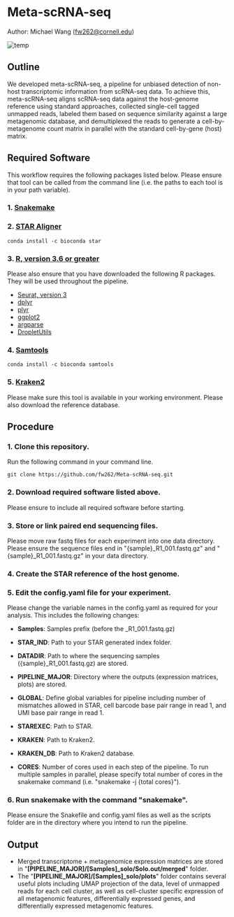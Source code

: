 # Meta-scRNA-seq
Author: Michael Wang (fw262@cornell.edu)

![temp](https://user-images.githubusercontent.com/56937181/181630489-f6c5a482-b0ba-472c-8b6e-9471f7026444.png)

## Outline
We developed meta-scRNA-seq, a pipeline for unbiased detection of non-host transcriptomic information from scRNA-seq data. To achieve this, meta-scRNA-seq aligns scRNA-seq data against the host-genome reference using standard approaches, collected single-cell tagged unmapped reads, labeled them based on sequence similarity against a large metagenomic database, and demultiplexed the reads to generate a cell-by-metagenome count matrix in parallel with the standard cell-by-gene (host) matrix.

## Required Software
This workflow requires the following packages listed below. Please ensure that tool can be called from the command line (i.e. the paths to each tool is in your path variable).

### 1. [Snakemake](https://snakemake.readthedocs.io/en/stable/)
### 2. [STAR Aligner](https://github.com/alexdobin/STAR/releases)
```
conda install -c bioconda star
```
### 3. [R, version 3.6 or greater](https://www.r-project.org/)
Please also ensure that you have downloaded the following R packages. They will be used throughout the pipeline.
- [Seurat, version 3](https://satijalab.org/seurat/install.html)
- [dplyr](https://www.r-project.org/nosvn/pandoc/dplyr.html)
- [plyr](https://www.rdocumentation.org/packages/plyr/versions/1.8.7)
- [ggplot2](https://ggplot2.tidyverse.org/)
- [argparse](https://cran.r-project.org/web/packages/argparse/index.html)
- [DropletUtils](https://bioconductor.org/packages/release/bioc/html/DropletUtils.html)
### 4. [Samtools](http://www.htslib.org/)
```
conda install -c bioconda samtools
```
### 5. [Kraken2](https://ccb.jhu.edu/software/kraken2/)
Please make sure this tool is available in your working environment. Please also download the reference database.

## Procedure

### 1. Clone this repository.
Run the following command in your command line.
```
git clone https://github.com/fw262/Meta-scRNA-seq.git
```

### 2. Download required software listed above.

Please ensure to include all required software before starting.

### 3. Store or link paired end sequencing files.

Please move raw fastq files for each experiment into one data directory. Please ensure the sequence files end in "{sample}\_R1_001.fastq.gz" and "{sample}\_R1_001.fastq.gz" in your data directory.

### 4. Create the STAR reference of the host genome.

### 5. Edit the config.yaml file for your experiment.

Please change the variable names in the config.yaml as required for your analysis. This includes the following changes:
- **Samples**: Samples prefix (before the \_R1_001.fastq.gz)
- **STAR_IND**: Path to your STAR generated index folder.
- **DATADIR**: Path to where the sequencing samples ({sample}\_R1_001.fastq.gz) are stored.
- **PIPELINE_MAJOR**: Directory where the outputs (expression matrices, plots) are stored.
- **GLOBAL**: Define global variables for pipeline including number of mismatches allowed in STAR, cell barcode base pair range in read 1, and UMI base pair range in read 1.
- **STAREXEC**: Path to STAR.
- **KRAKEN**: Path to Kraken2.
- **KRAKEN_DB**: Path to Kraken2 database.

- **CORES**: Number of cores used in each step of the pipeline. To run multiple samples in parallel, please specify total number of cores in the snakemake command (i.e. "snakemake -j {total cores}").

### 6. Run snakemake with the command "snakemake".

Please ensure the Snakefile and config.yaml files as well as the scripts folder are in the directory where you intend to run the pipeline.

## Output
- Merged transcriptome + metagenomice expression matrices are stored in "**[PIPELINE_MAJOR]/[Samples]_solo/Solo.out/merged**" folder.
- The "**[PIPELINE_MAJOR]/[Samples]_solo/plots**" folder contains several useful plots including UMAP projection of the data, level of unmapped reads for each cell cluster, as well as cell-cluster specific expression of all metagenomic features, differentially expressed genes, and differentially expressed metagenomic features.
